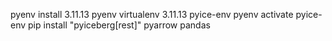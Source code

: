 
pyenv install 3.11.13
pyenv virtualenv 3.11.13 pyice-env 
pyenv activate pyice-env
pip install "pyiceberg[rest]" pyarrow pandas
